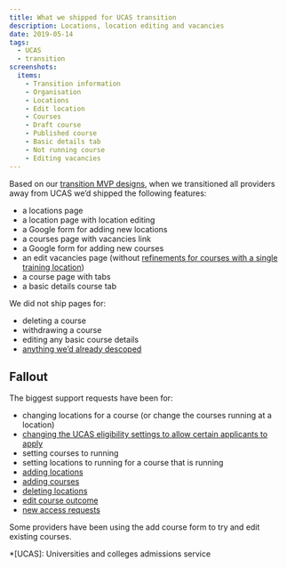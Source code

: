 ```yaml
---
title: What we shipped for UCAS transition
description: Locations, location editing and vacancies
date: 2019-05-14
tags:
  - UCAS
  - transition
screenshots:
  items:
    - Transition information
    - Organisation
    - Locations
    - Edit location
    - Courses
    - Draft course
    - Published course
    - Basic details tab
    - Not running course
    - Editing vacancies
---
```


Based on our [transition MVP designs](/publish-teacher-training-courses/first-transition-mvp), when we transitioned all providers away from UCAS we’d shipped the following features:

- a locations page
- a location page with location editing
- a Google form for adding new locations
- a courses page with vacancies link
- a Google form for adding new courses
- an edit vacancies page (without [refinements for courses with a single training location](/publish-teacher-training-courses/first-transition-mvp#edit-vacancies-for-a-course-with-one-location))
- a course page with tabs
- a basic details course tab

We did not ship pages for:

- deleting a course
- withdrawing a course
- editing any basic course details
- [anything we’d already descoped](/publish-teacher-training-courses/first-transition-mvp)

## Fallout

The biggest support requests have been for:

- changing locations for a course (or change the courses running at a location)
- [changing the UCAS eligibility settings to allow certain applicants to apply](https://becomingateacher.zendesk.com/agent/search/1?q=coursedataproblem)
- setting courses to running
- setting locations to running for a course that is running
- [adding locations](https://becomingateacher.zendesk.com/agent/search/1?q=newlocationcreated)
- [adding courses](https://becomingateacher.zendesk.com/agent/search/1?q=newcoursecreated)
- [deleting locations](https://becomingateacher.zendesk.com/agent/search/1?q=deletions)
- [edit course outcome](https://becomingateacher.zendesk.com/agent/search/1?q=courseoutcomes)
- [new access requests](https://becomingateacher.zendesk.com/agent/search/1?q=accessrequest)

Some providers have been using the add course form to try and edit existing courses.

*[UCAS]: Universities and colleges admissions service
